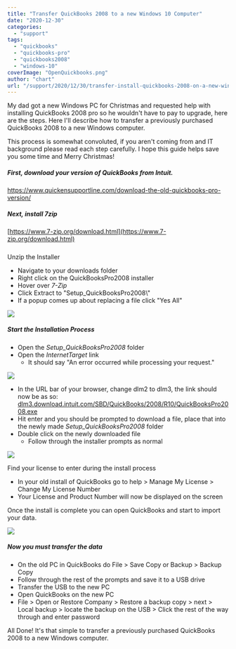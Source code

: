 ```yaml
---
title: "Transfer QuickBooks 2008 to a new Windows 10 Computer"
date: "2020-12-30"
categories: 
  - "support"
tags: 
  - "quickbooks"
  - "quickbooks-pro"
  - "quickbooks2008"
  - "windows-10"
coverImage: "OpenQuickbooks.png"
author: "chart"
url: "/support/2020/12/30/transfer-install-quickbooks-2008-on-a-new-windows-10-machine/"
---
```


My dad got a new Windows PC for Christmas and requested help with installing QuickBooks 2008 pro so he wouldn't have to pay to upgrade, here are the steps. Here I'll describe how to transfer a previously purchased QuickBooks 2008 to a new Windows computer.

This process is somewhat convoluted, if you aren't coming from and IT background please read each step carefully. I hope this guide helps save you some time and Merry Christmas!

##### First, download your version of QuickBooks from Intuit.

https://www.quickensupportline.com/download-the-old-quickbooks-pro-version/

##### Next, install 7zip

[https://www.7-zip.org/download.html](https://www.7-zip.org/download.html)

#####   
Unzip the Installer

- Navigate to your downloads folder
- Right click on the QuickBooksPro2008 installer
- Hover over _7-Zip_
- Click Extract to "Setup\_QuickBooksPro2008\\"
- If a popup comes up about replacing a file click "Yes All"

![](/images/ExpandArchive.png)

##### Start the Installation Process

- Open the _Setup\_QuickBooksPro2008_ folder
- Open the _InternetTarget_ link
    - It should say "An error occurred while processing your request."

![](/images/dlm3-1024x131.png)

- In the URL bar of your browser, change dlm2 to dlm3, the link should now be as so: [dlm3.download.intuit.com/SBD/QuickBooks/2008/R10/QuickBooksPro2008.exe](http://dlm3.download.intuit.com/SBD/QuickBooks/2008/R10/QuickBooksPro2008.exe)
- Hit enter and you should be prompted to download a file, place that into the newly made _Setup\_QuickBooksPro2008_ folder
- Double click on the newly downloaded file
    - Follow through the installer prompts as normal

![](/images/DownloadedFile.png)

Find your license to enter during the install process

- In your old install of QuickBooks go to help > Manage My License > Change My License Number
- Your License and Product Number will now be displayed on the screen

Once the install is complete you can open QuickBooks and start to import your data.

![](/images/OpenQuickbooks-1024x438.png)

##### Now you must transfer the data

- On the old PC in QuickBooks do File > Save Copy or Backup > Backup Copy
- Follow through the rest of the prompts and save it to a USB drive
- Transfer the USB to the new PC
- Open QuickBooks on the new PC
- File > Open or Restore Company > Restore a backup copy > next > Local backup > locate the backup on the USB > Click the rest of the way through and enter password

All Done! It's that simple to transfer a previously purchased QuickBooks 2008 to a new Windows computer.
